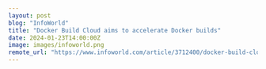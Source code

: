 ```yaml
---
layout: post
blog: "InfoWorld"
title: "Docker Build Cloud aims to accelerate Docker builds"
date: 2024-01-23T14:00:00Z
image: images/infoworld.png
remote_url: "https://www.infoworld.com/article/3712400/docker-build-cloud-aims-to-accelerate-docker-builds.html#tk.rss_applicationdevelopment"
---
```


